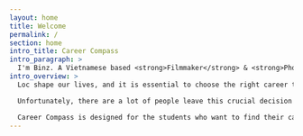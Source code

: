 ```yaml
---
layout: home
title: Welcome
permalink: /
section: home
intro_title: Career Compass
intro_paragraph: >
  I'm Binz. A Vietnamese based <strong>Filmmaker</strong> & <strong>Photographer</strong>.
intro_overview: >
  Loc shape our lives, and it is essential to choose the right career that is enjoyable and meaningful for us.

  Unfortunately, there are a lot of people leave this crucial decision up to random chance and end up choosing the wrong career that frustrates themselves in the long run, especially young people. Being in the wrong line of work doesn’t only ruin professional life, but it harms personal life as well.

  Career Compass is designed for the students who want to find their career growth path by providing a career library, career assessment tests for students to help them find educational and career options that match up with them.
---
```

